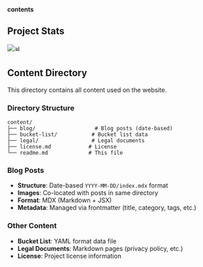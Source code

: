 **contents**

## Project Stats

![📊](https://repobeats.axiom.co/api/embed/5f5450aaa2a02196e3fd2390ae57865fc740db76.svg 'Repobeats analytics image')

## Content Directory

This directory contains all content used on the website.

### Directory Structure

```
content/
├── blog/                   # Blog posts (date-based)
├── bucket-list/           # Bucket list data
├── legal/                 # Legal documents
├── license.md            # License
└── readme.md             # This file
```

### Blog Posts

- **Structure**: Date-based `YYYY-MM-DD/index.mdx` format
- **Images**: Co-located with posts in same directory
- **Format**: MDX (Markdown + JSX)
- **Metadata**: Managed via frontmatter (title, category, tags, etc.)

### Other Content

- **Bucket List**: YAML format data file
- **Legal Documents**: Markdown pages (privacy policy, etc.)
- **License**: Project license information

